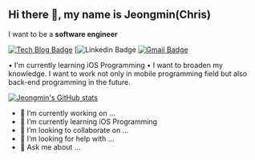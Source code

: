 ## Hi there 👋, my name is Jeongmin(Chris)
I want to be a **software engineer**

[![Tech Blog Badge](http://img.shields.io/badge/-Tech%20blog-black?style=flat-square&logo=github&link=https://chris-kim.tistory.com)](https://chris-kim.tistory.com)
[![Linkedin Badge](https://img.shields.io/badge/-LinkedIn-blue?style=flat-square&logo=Linkedin&logoColor=white&link=www.linkedin.com/in/jeongmin-kim-softwareengineer)
[![Gmail Badge](https://img.shields.io/badge/Gmail-d14836?style=flat-square&logo=Gmail&logoColor=white&link=mailto:kimjm9481@gmail.com)](mailto:kimjm9481@gmail.com)

• I'm currently learning iOS Programming
• I want to broaden my knowledge. I want to work not only in mobile programming field but also back-end programming in the future.

[![Jeongmin's GitHub stats](https://github-readme-stats.vercel.app/api?username=kimjm010)](https://github.com/kimjm010/github-readme-stats)


- 🔭 I’m currently working on ...
- 🌱 I’m currently learning iOS Programming
- 👯 I’m looking to collaborate on ...
- 🤔 I’m looking for help with ...
- 💬 Ask me about ...



